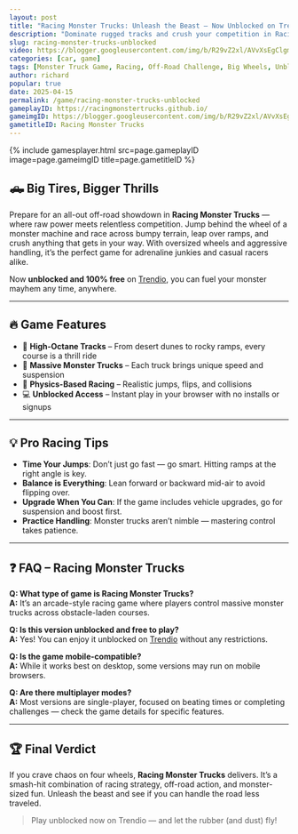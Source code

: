 ```yaml
---
layout: post
title: "Racing Monster Trucks: Unleash the Beast — Now Unblocked on Trendio"
description: "Dominate rugged tracks and crush your competition in Racing Monster Trucks — unblocked and free to play on Trendio!"
slug: racing-monster-trucks-unblocked
video: https://blogger.googleusercontent.com/img/b/R29vZ2xl/AVvXsEgClgmfWwQYuyq-owuNrz_44pMcz9cWB49_4UrvwSg_awojhlAtheOkZsxtBoxMsXY_hz0WpJ6nj1LHB5yXq_1TdG8coFXIPXONQ-8Bvj8w19RCYWznB8BTzZf4v5ABhOy4O-YhDXg3cnfDa656LzKDwYnyXHXX0USdwitebvanVkFEwkL_289gGNzyViU/s320/racing-monster-trucks.png
categories: [car, game]
tags: [Monster Truck Game, Racing, Off-Road Challenge, Big Wheels, Unblocked Games]
author: richard
popular: true
date: 2025-04-15
permalink: /game/racing-monster-trucks-unblocked
gameplayID: https://racingmonstertrucks.github.io/
gameimgID: https://blogger.googleusercontent.com/img/b/R29vZ2xl/AVvXsEgClgmfWwQYuyq-owuNrz_44pMcz9cWB49_4UrvwSg_awojhlAtheOkZsxtBoxMsXY_hz0WpJ6nj1LHB5yXq_1TdG8coFXIPXONQ-8Bvj8w19RCYWznB8BTzZf4v5ABhOy4O-YhDXg3cnfDa656LzKDwYnyXHXX0USdwitebvanVkFEwkL_289gGNzyViU/s320/racing-monster-trucks.png
gametitleID: Racing Monster Trucks
---
```


{% include gamesplayer.html
  src=page.gameplayID
  image=page.gameimgID
  title=page.gametitleID
%}

## 🛻 Big Tires, Bigger Thrills

Prepare for an all-out off-road showdown in **Racing Monster Trucks** — where raw power meets relentless competition. Jump behind the wheel of a monster machine and race across bumpy terrain, leap over ramps, and crush anything that gets in your way. With oversized wheels and aggressive handling, it’s the perfect game for adrenaline junkies and casual racers alike.

Now **unblocked and 100% free** on [Trendio](https://www.trendio.homes/), you can fuel your monster mayhem any time, anywhere.

---

## 🔥 Game Features

- 🏁 **High-Octane Tracks** – From desert dunes to rocky ramps, every course is a thrill ride
- 🚚 **Massive Monster Trucks** – Each truck brings unique speed and suspension
- 🎯 **Physics-Based Racing** – Realistic jumps, flips, and collisions
- 💻 **Unblocked Access** – Instant play in your browser with no installs or signups

---

## 💡 Pro Racing Tips

- **Time Your Jumps**: Don’t just go fast — go smart. Hitting ramps at the right angle is key.
- **Balance is Everything**: Lean forward or backward mid-air to avoid flipping over.
- **Upgrade When You Can**: If the game includes vehicle upgrades, go for suspension and boost first.
- **Practice Handling**: Monster trucks aren’t nimble — mastering control takes patience.

---

## ❓ FAQ – Racing Monster Trucks

**Q: What type of game is Racing Monster Trucks?**  
**A:** It’s an arcade-style racing game where players control massive monster trucks across obstacle-laden courses.

**Q: Is this version unblocked and free to play?**  
**A:** Yes! You can enjoy it unblocked on [Trendio](https://www.trendio.homes/) without any restrictions.

**Q: Is the game mobile-compatible?**  
**A:** While it works best on desktop, some versions may run on mobile browsers.

**Q: Are there multiplayer modes?**  
**A:** Most versions are single-player, focused on beating times or completing challenges — check the game details for specific features.

---

## 🏆 Final Verdict

If you crave chaos on four wheels, **Racing Monster Trucks** delivers. It’s a smash-hit combination of racing strategy, off-road action, and monster-sized fun. Unleash the beast and see if you can handle the road less traveled.

> Play unblocked now on Trendio — and let the rubber (and dust) fly!
